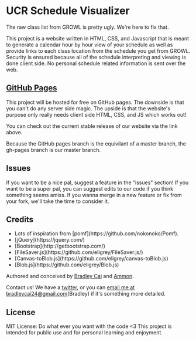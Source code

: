 UCR Schedule Visualizer
=======================

The raw class list from GROWL is pretty ugly. We're here to fix that.

This project is a website written in HTML, CSS, and Javascript that is meant to generate a calendar hour by hour view of your schedule 
as well as provide links to each class location from the schedule you get from GROWL. Security is ensured because all of the schedule 
interpreting and viewing is done client side. No personal schedule related information is sent over the web.

[GitHub Pages](http://bradleycai.github.io/ucr-class-map/)
--------------------------------------------------------

This project will be hosted for free on GitHub pages. The downside is that you can't do any server side magic. The upside is that the 
website's purpose only really needs client side HTML, CSS, and JS which works out!

You can check out the current stable release of our website via the link above.

Because the GitHub pages branch is the equivilant of a master branch, the gh-pages branch is our master branch.

Issues
------

If you want to be a nice pal, suggest a feature in the "issues" section! If you want to be a super pal, you can suggest edits to our
code if you think something seems amiss. If you wanna merge in a new feature or fix from your fork, we'll take the time to consider it.

Credits
-------

<ul>
  <li>Lots of inspiration from [pomf](https://github.com/nokonoko/Pomf).</li>
  <li>[jQuery](https://jquery.com/)</li>
  <li>[Bootstrap](http://getbootstrap.com/)</li>
  <li>[FileSaver.js](https://github.com/eligrey/FileSaver.js/)</li>
  <li>[Canvas-toBlob.js](https://github.com/eligrey/canvas-toBlob.js)</li>
  <li>[Blob.js](https://github.com/eligrey/Blob.js)</li>
</ul>

Authored and conceived by [Bradley Cai](https://github.com/BradleyCai) and [Ammon](https://github.com/ammongit). 

Contact us! We have a [twitter](https://twitter.com/UCR_Visualizer), or you can [email me at bradleycai24@gmail.com](mailto:bradleycai24@gmail.com)(Bradley) if it's something more 
detailed.

License
-------

MIT License: Do what ever you want with the code <3 This project is intended for public use and for personal learning and enjoyment.
